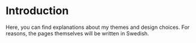 Introduction
===============================

Here, you can find explanations about my themes and design choices. For reasons, the pages themselves will be written in Swedish.
